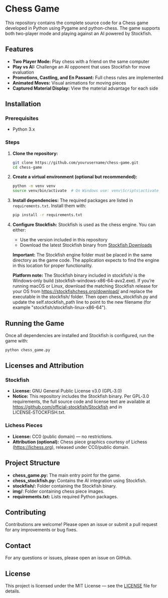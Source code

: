 # Chess Game

This repository contains the complete source code for a Chess game developed in Python using Pygame and python-chess. The game supports both two-player mode and playing against an AI powered by Stockfish.

## Features
- **Two Player Mode:** Play chess with a friend on the same computer
- **Play vs AI:** Challenge an AI opponent that uses Stockfish for move evaluation
- **Promotions, Castling, and En Passant:** Full chess rules are implemented
- **Animated Moves:** Visual animations for moving pieces
- **Captured Material Display:** View the material advantage for each side

## Installation

### Prerequisites
- Python 3.x

### Steps
1. **Clone the repository:**
   ```bash
   git clone https://github.com/yourusername/chess-game.git
   cd chess-game
   ```

2. **Create a virtual environment (optional but recommended):**
   ```bash
   python -m venv venv
   source venv/bin/activate  # On Windows use: venv\Scripts\activate
   ```

3. **Install dependencies:**
   The required packages are listed in `requirements.txt`. Install them with:
   ```bash
   pip install -r requirements.txt
   ```

4. **Configure Stockfish:**
   Stockfish is used as the chess engine. You can either:
   - Use the version included in this repository
   - Download the latest Stockfish binary from [Stockfish Downloads](https://stockfishchess.org/download/)
   
   **Important:** The Stockfish engine folder must be placed in the same directory as the game code. The application expects to find the engine in this location for proper functionality.
   
   **Platform note:** The Stockfish binary included in stockfish/ is the Windows‑only build (stockfish-windows-x86-64-avx2.exe). If you’re running macOS or Linux, download the matching Stockfish release for your OS from https://stockfishchess.org/download/ and replace the executable in the stockfish/ folder. Then open chess_stockfish.py and update the self.stockfish_path line to point to the new filename (for example "stockfish/stockfish-linux-x86-64").

## Running the Game
Once all dependencies are installed and Stockfish is configured, run the game with:

```bash
python chess_game.py
```

## Licenses and Attribution

### Stockfish
- **License:** GNU General Public License v3.0 (GPL‑3.0)  
- **Notice:** This repository includes the Stockfish binary. Per GPL‑3.0 requirements, the full source code and license text are available at https://github.com/official-stockfish/Stockfish and in LICENSE‑STOCKFISH.txt.

### Lichess Pieces
- **License:** CC0 (public domain) — no restrictions.  
- **Attribution (optional):** Chess piece graphics courtesy of Lichess (https://lichess.org), released under CC0/public domain.

## Project Structure
- **chess_game.py:** The main entry point for the game.
- **chess_stockfish.py:** Contains the AI integration using Stockfish.
- **stockfish/:** Folder containing the Stockfish binary.
- **img/**: Folder containing chess piece images.
- **requirements.txt:** Lists required Python packages.

## Contributing
Contributions are welcome! Please open an issue or submit a pull request for any improvements or bug fixes.

## Contact
For any questions or issues, please open an issue on GitHub.

## License
This project is licensed under the MIT License — see the [LICENSE](LICENSE) file for details.

